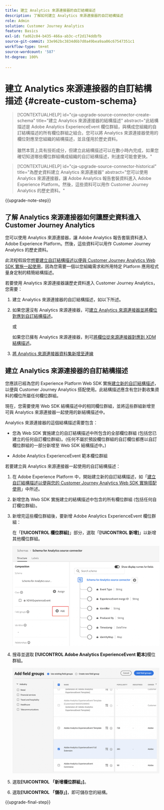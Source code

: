 ```yaml
---
title: 建立 Analytics 來源連接器的自訂結構描述
description: 了解如何建立 Analytics 來源連接器的自訂結構描述
role: Admin
solution: Customer Journey Analytics
feature: Basics
exl-id: fad62c04-b435-466a-ab3c-cf2d174ddbfb
source-git-commit: 33e962bc3834d6b7d0a49bea9aa06c67547351c1
workflow-type: tm+mt
source-wordcount: '587'
ht-degree: 100%

---
```


# 建立 Analytics 來源連接器的自訂結構描述 {#create-custom-schema}

<!-- markdownlint-disable MD034 -->

>[!CONTEXTUALHELP]
>id="cja-upgrade-source-connector-create-schema"
>title="建立 Analytics 來源連接器的結構描述"
>abstract="此結構描述是 Adobe Analytics ExperienceEvent 欄位群組，與構成您組織的自訂結構描述的所有欄位群組之組合。您可以將 Analytics 來源連接器使用的欄位對應至您組織的結構描述，並且僅用於歷史資料。<br><br>雖然本質上具有技術成分，但建立此結構描述可以在數小時內完成，如果您確切知道哪些欄位群組構成組織的自訂結構描述，則速度可能會更快。"

<!-- markdownlint-enable MD034 -->

<!-- markdownlint-disable MD034 -->

>[!CONTEXTUALHELP]
>id="cja-upgrade-source-connector-historical"
>title="為歷史資料建立 Analytics 來源連接器"
>abstract="您可以使用 Analytics 來源連接器，讓 Adobe Analytics 報告套裝資料進入 Adobe Experience Platform。然後，這些資料可以用作 Customer Journey Analytics 的歷史資料。"

<!-- markdownlint-enable MD034 -->

{{upgrade-note-step}}

## 了解 Analytics 來源連接器如何讓歷史資料進入 Customer Journey Analytics

您可以使用 Analytics 來源連接器，讓 Adobe Analytics 報告套裝資料進入 Adobe Experience Platform。然後，這些資料可以用作 Customer Journey Analytics 的歷史資料。

此流程假設您[想要建立自訂結構描述以便與 Customer Journey Analytics Web SDK 實施一起使用](/help/getting-started/cja-upgrade/cja-upgrade-schema-create.md)，因為您需要一個以您組織需求和所用特定 Platform 應用程式量身定制的精簡結構描述。

若要使用 Analytics 來源連接器讓歷史資料進入 Customer Journey Analytics，您需要：

1. 建立 Analytics 來源連接器的自訂結構描述，如以下所述。

1. 如果您還沒有 Analytics 來源連接器，可[建立 Analytics 來源連接器並將欄位對應到自訂結構描述](/help/getting-started/cja-upgrade/cja-upgrade-source-connector.md)。

   或

   如果您已擁有 Analytics 來源連接器，則可[將欄位從來源連接器對應到 XDM 結構描述](/help/getting-started/cja-upgrade/cja-upgrade-from-source-connector.md)。

1. [將 Analytics 來源連接器資料集新增至連線](/help/getting-started/cja-upgrade/cja-upgrade-source-connector-dataset.md)

## 建立 Analytics 來源連接器的自訂結構描述

您應該已經為您的 Experience Platform Web SDK 實施[建立新的自訂結構描述](/help/getting-started/cja-upgrade/cja-upgrade-schema-create.md)，以便與 Customer Journey Analytics 搭配使用。此結構描述應含有您計劃收集資料的欄位所屬任何欄位群組。

現在，您需要使用 Web SDK 結構描述中的相同欄位群組，並將這些群組新增至可與 Analytics 來源連接器一起使用的新結構描述中。

Analytics 來源連接器的這個結構描述需要包含：

* 您為 Web SDK 實施建立的自訂結構描述中所包含的全部欄位群組 (包括您已建立的任何自訂欄位群組)。(任何不屬於預設欄位群組的自訂欄位都應以自訂欄位群組的一部分新增至 Web SDK 結構描述中。) 

* Adobe Analytics ExperienceEvent 範本欄位群組

若要建立與 Analytics 來源連接器一起使用的自訂結構描述：

1. 在 Adob&#x200B;&#x200B;e Experience Platform 中，開始建立新的自訂結構描述，如「[建立自訂結構描述以便與您的 Customer Journey Analytics Web SDK 實施搭配使用](/help/getting-started/cja-upgrade/cja-upgrade-schema-create.md)」中所述。

1. 新增您為 Web SDK 實施建立的結構描述中包含的所有欄位群組 (包括任何自訂欄位群組)。

1. 新增完這些欄位群組後，要新增 Adob&#x200B;&#x200B;e Analytics ExperienceEvent 欄位群組：

   在「**[!UICONTROL 欄位群組]**」部分，選取「**[!UICONTROL 新增]**」以新增其他欄位群組。

   ![新增欄位群組至結構描述](assets/schema-add-field-group.png)

1. 搜尋並選取 **[!UICONTROL Adobe Analytics ExperienceEvent 範本]**&#x200B;欄位群組。

   ![新增 Adobe Analytics ExperienceEvent 欄位群組](assets/schema-experienceevent.png)

1. 選取&#x200B;**[!UICONTROL 「新增欄位群組」]**。

1. 選取&#x200B;**[!UICONTROL 「儲存」]**，即可儲存您的結構。

{{upgrade-final-step}}
